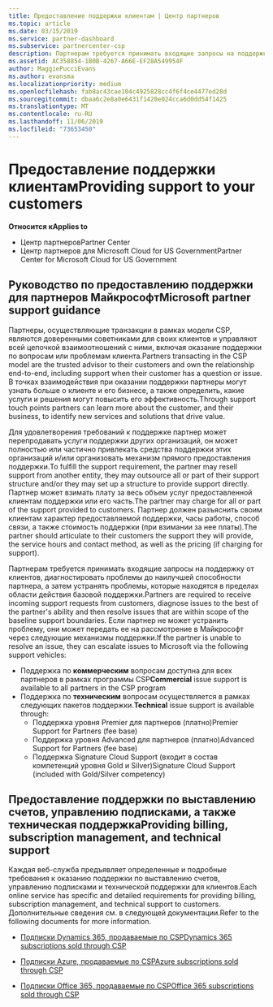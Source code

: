 ```yaml
---
title: Предоставление поддержки клиентам | Центр партнеров
ms.topic: article
ms.date: 03/15/2019
ms.service: partner-dashboard
ms.subservice: partnercenter-csp
description: Партнерам требуется принимать входящие запросы на поддержку от клиентов, диагностировать проблемы до наилучшей способности партнера, а затем устранять проблемы, которые находятся в пределах области действия базовой поддержки.
ms.assetid: AC358854-1B0B-4267-A66E-EF28A549954F
author: MaggiePucciEvans
ms.author: evansma
ms.localizationpriority: medium
ms.openlocfilehash: fab8ac43cae104c4925828cc4f6f4ce4477ed28d
ms.sourcegitcommit: dbaa6c2e8a0e6431f1420e024cca6d0dd54f1425
ms.translationtype: MT
ms.contentlocale: ru-RU
ms.lasthandoff: 11/06/2019
ms.locfileid: "73653450"
---
```

# <a name="providing-support-to-your-customers"></a><span data-ttu-id="5ccda-103">Предоставление поддержки клиентам</span><span class="sxs-lookup"><span data-stu-id="5ccda-103">Providing support to your customers</span></span>

<span data-ttu-id="5ccda-104">**Относится к**</span><span class="sxs-lookup"><span data-stu-id="5ccda-104">**Applies to**</span></span>

-  <span data-ttu-id="5ccda-105">Центр партнеров</span><span class="sxs-lookup"><span data-stu-id="5ccda-105">Partner Center</span></span>
-  <span data-ttu-id="5ccda-106">Центр партнеров для Microsoft Cloud for US Government</span><span class="sxs-lookup"><span data-stu-id="5ccda-106">Partner Center for Microsoft Cloud for US Government</span></span>


## <a name="microsoft-partner-support-guidance"></a><span data-ttu-id="5ccda-107">Руководство по предоставлению поддержки для партнеров Майкрософт</span><span class="sxs-lookup"><span data-stu-id="5ccda-107">Microsoft partner support guidance</span></span>

<span data-ttu-id="5ccda-108">Партнеры, осуществляющие транзакции в рамках модели CSP, являются доверенными советниками для своих клиентов и управляют всей цепочкой взаимоотношений с ними, включая оказание поддержки по вопросам или проблемам клиента.</span><span class="sxs-lookup"><span data-stu-id="5ccda-108">Partners transacting in the CSP model are the trusted advisor to their customers and own the relationship end-to-end, including support when their customer has a question or issue.</span></span> <span data-ttu-id="5ccda-109">В точках взаимодействия при оказании поддержки партнеры могут узнать больше о клиенте и его бизнесе, а также определить, какие услуги и решения могут повысить его эффективность.</span><span class="sxs-lookup"><span data-stu-id="5ccda-109">Through support touch points partners can learn more about the customer, and their business, to identify new services and solutions that drive value.</span></span>

<span data-ttu-id="5ccda-110">Для удовлетворения требований к поддержке партнер может перепродавать услуги поддержки других организаций, он может полностью или частично привлекать средства поддержки этих организаций и/или организовать механизм прямого предоставления поддержки.</span><span class="sxs-lookup"><span data-stu-id="5ccda-110">To fulfill the support requirement, the partner may resell support from another entity, they may outsource all or part of their support structure and/or they may set up a structure to provide support directly.</span></span>  <span data-ttu-id="5ccda-111">Партнер может взимать плату за весь объем услуг предоставленной клиентам поддержки или его часть.</span><span class="sxs-lookup"><span data-stu-id="5ccda-111">The partner may charge for all or part of the support provided to customers.</span></span> <span data-ttu-id="5ccda-112">Партнер должен разъяснить своим клиентам характер предоставляемой поддержки, часы работы, способ связи, а также стоимость поддержки (при взимании за нее платы).</span><span class="sxs-lookup"><span data-stu-id="5ccda-112">The partner should articulate to their customers the support they will provide, the service hours and contact method, as well as the pricing (if charging for support).</span></span> 

<span data-ttu-id="5ccda-113">Партнерам требуется принимать входящие запросы на поддержку от клиентов, диагностировать проблемы до наилучшей способности партнера, а затем устранять проблемы, которые находятся в пределах области действия базовой поддержки.</span><span class="sxs-lookup"><span data-stu-id="5ccda-113">Partners are required to receive incoming support requests from customers, diagnose issues to the best of the partner's ability and then resolve issues that are within scope of the baseline support boundaries.</span></span> <span data-ttu-id="5ccda-114">Если партнер не может устранить проблему, они может передать ее на рассмотрение в Майкрософт через следующие механизмы поддержки.</span><span class="sxs-lookup"><span data-stu-id="5ccda-114">If the partner is unable to resolve an issue, they can escalate issues to Microsoft via the following support vehicles:</span></span>

- <span data-ttu-id="5ccda-115">Поддержка по **коммерческим** вопросам доступна для всех партнеров в рамках программы CSP</span><span class="sxs-lookup"><span data-stu-id="5ccda-115">**Commercial** issue support is available to all partners in the CSP program</span></span>
-   <span data-ttu-id="5ccda-116">Поддержка по **техническим** вопросам осуществляется в рамках следующих пакетов поддержки.</span><span class="sxs-lookup"><span data-stu-id="5ccda-116">**Technical** issue support is available through:</span></span>
    -   <span data-ttu-id="5ccda-117">Поддержка уровня Premier для партнеров (платно)</span><span class="sxs-lookup"><span data-stu-id="5ccda-117">Premier Support for Partners (fee base)</span></span>
    -   <span data-ttu-id="5ccda-118">Поддержка уровня Advanced для партнеров (платно)</span><span class="sxs-lookup"><span data-stu-id="5ccda-118">Advanced Support for Partners (fee base)</span></span>
    -   <span data-ttu-id="5ccda-119">Поддержка Signature Cloud Support (входит в состав компетенций уровня Gold и Silver)</span><span class="sxs-lookup"><span data-stu-id="5ccda-119">Signature Cloud Support (included with Gold/Silver competency)</span></span>

## <a name="providing-billing-subscription-management-and-technical-support"></a><span data-ttu-id="5ccda-120">Предоставление поддержки по выставлению счетов, управлению подписками, а также техническая поддержка</span><span class="sxs-lookup"><span data-stu-id="5ccda-120">Providing billing, subscription management, and technical support</span></span> 

<span data-ttu-id="5ccda-121">Каждая веб-служба предъявляет определенные и подробные требования к оказанию поддержки по выставлению счетов, управлению подписками и технической поддержки для клиентов.</span><span class="sxs-lookup"><span data-stu-id="5ccda-121">Each online service has specific and detailed requirements for providing billing, subscription management, and technical support to customers.</span></span> <span data-ttu-id="5ccda-122">Дополнительные сведения см. в следующей документации.</span><span class="sxs-lookup"><span data-stu-id="5ccda-122">Refer to the following documents for more information.</span></span>

-   [<span data-ttu-id="5ccda-123">Подписки Dynamics 365, продаваемые по CSP</span><span class="sxs-lookup"><span data-stu-id="5ccda-123">Dynamics 365 subscriptions sold through CSP</span></span>](https://www.microsoftpartnercommunity.com/t5/CSP/Microsoft-Partner-Support-Guidance/m-p/5262#M30)

-   [<span data-ttu-id="5ccda-124">Подписки Azure, продаваемые по CSP</span><span class="sxs-lookup"><span data-stu-id="5ccda-124">Azure subscriptions sold through CSP</span></span>](https://www.microsoftpartnercommunity.com/t5/CSP/Microsoft-Partner-Support-Guidance/m-p/5263#M31)

-   [<span data-ttu-id="5ccda-125">Подписки Office 365, продаваемые по CSP</span><span class="sxs-lookup"><span data-stu-id="5ccda-125">Office 365 subscriptions sold through CSP</span></span>](https://www.microsoftpartnercommunity.com/t5/CSP/Microsoft-Partner-Support-Guidance/m-p/5264#M32)



 

 



